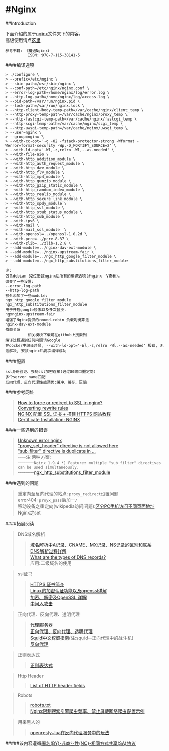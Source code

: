 #Nginx
======

##Introduction

下面介绍的属于[nginx](https://github.com/time-river/time-river/tree/master/nginx/config/nginx)文件夹下的内容。  
高级使用请点[这里](https://github.com/time-river/time-river/tree/master/nginx/config/docker)  

```
参考书籍: 《精通Nginx》
          ISBN: 978-7-115-38141-5
```

####编译选项
```
> ./configure \
> --prefix=/etc/nginx \
> --sbin-path=/usr/sbin/nginx \
> --conf-path=/etc/nginx/nginx.conf \
> --error-log-path=/home/nginx/log/error.log \
> --http-log-path=/home/nginx/log/access.log \
> --pid-path=/var/run/nginx.pid \
> --lock-path=/var/run/nginx.lock \
> --http-client-body-temp-path=/var/cache/nginx/client_temp \
> --http-proxy-temp-path=/var/cache/nginx/proxy_temp \
> --http-fastcgi-temp-path=/var/cache/nginx/fastcgi_temp \
> --http-scgi-temp-path=/var/cache/nginx/scgi_temp \
> --http-uwsgi-temp-path=/var/cache/nginx/uwsgi_temp \
> --user=nginx \
> --group=nginx \
> --with-cc-opt='-g -O2 -fstack-protector-strong -Wformat -Werror=format-security -Wp,-D_FORTIFY_SOURCE=2' \
> --with-ld-opt='-Wl,-z,relro -Wl,--as-needed' \
> --with-file-aio \
> --with-http_addition_module \
> --with-http_auth_request_module \
> --with-http_dav_module \
> --with-http_flv_module \
> --with-http_mp4_module \
> --with-http_gunzip_module \
> --with-http_gzip_static_module \
> --with-http_random_index_module \
> --with-http_realip_module \
> --with-http_secure_link_module \
> --with-http_spdy_module \
> --with-http_ssl_module \
> --with-http_stub_status_module \
> --with-http_sub_module \
> --with-ipv6 \
> --with-mail \
> --with-mail_ssl_module  \
> --with-openssl=../openssl-1.0.2d \
> --with-pcre=../pcre-8.37 \
> --with-zlib=../zlib-1.2.8 \
> --add-module=../nginx-dav-ext-module \
> --add-module=../nginx-upstream-fair \
> --add-module=../ngx_http_google_filter_module \
> --add-module=../ngx_http_substitutions_filter_module

注:
包含debian 32位安装nginx后所有的编译选项(#nginx -V查看)。
改变了一些设置:
--error-log-path
--http-log-path
额外添加了一些module:
ngx_http_google_filter_module
ngx_http_substitutions_filter_module
用于开启google镜像以及多次替换.
ngxnginx-upstream-fair
增强了Nginx提供的round-robin 负载均衡算法
nginx-dav-ext-module
依赖关系
          相关模块下载可在github上搜索到
编译过程遇到任何问题请Google
在docker中编译时候, --with-ld-opt='-Wl,-z,relro -Wl,--as-needed' 报错, 无法解决, 安装nginx后再次编译成功
```

####配置
```
ssl身份验证、强制ssl加密连接(通过80端口重定向)
多个server_name匹配
反向代理、反向代理性能调优:缓冲、缓存、压缩
```

####参考网址
>[How to force or redirect to SSL in nginx?](http://serverfault.com/questions/250476/how-to-force-or-redirect-to-ssl-in-nginx)  
>[Converting rewrite rules](http://nginx.org/en/docs/http/converting_rewrite_rules.html)  
>[NGINX 配置 SSL 证书 + 搭建 HTTPS 网站教程](https://s.how/nginx-ssl/)  
>[Certificate Installation: NGINX](https://support.comodo.com/index.php?/Default/Knowledgebase/Article/View/789/37/)

####一些遇到的错误
>[Unknown error nginx](http://stackoverflow.com/questions/17241554/unknown-error-nginx)  
>["proxy_set_header" directive is not allowed here](http://serverfault.com/questions/506972/nginx-why-i-cant-put-proxy-set-header-inside-an-if-clause)  
>["sub_filter" directive is duplicate in ...](http://serverfault.com/questions/281741/multiple-sub-filter-rules-for-a-reverse-proxy-on-nginx)  
----注:两种方案:  
--------`Nginx 1.9.4 *) Feature: multiple "sub_filter" directives can be used simultaneously.`<br> --------[ngx_http_substitutions_filter_module](https://github.com/yaoweibin/ngx_http_substitutions_filter_module)

####遇到的问题
>重定向至反向代理的站点: `proxy_redirect`设置问题  
>error404: `proyx_pass`后加一`/`  
>移动设备之重定向(wikipedia访问问题):[区分PC手机访问不同页面地址](http://www.brafox.com/post/2015/server/%E5%8C%BA%E5%88%86PC%E6%89%8B%E6%9C%BA%E8%AE%BF%E9%97%AE%E4%B8%8D%E5%90%8C%E9%A1%B5%E9%9D%A2%E5%9C%B0%E5%9D%80.html)  
>Nginx之set

####拓展阅读
>DNS域名解析
>>[域名解析中A记录、CNAME、MX记录、NS记录的区别和联系](http://blog.csdn.net/crazw/article/details/8986581)  
>>[ DNS解析过程详解](http://blog.csdn.net/meimingming/article/details/9038223)  
>>[What are the types of DNS records?](http://help.slamdot.com/idx/0/057/What-are-the-types-of-DNS-records)  
>>应用:二级域名的使用

>ssl证书
>>[HTTPS 证书简介](https://leonax.net/p/7522/https-certificate-introduction/)  
>>[Linux的加密认证功能以及openssl详解](http://lanlian.blog.51cto.com/6790106/1281720)  
>>[加密、解密及OpenSSL 详解](http://freeloda.blog.51cto.com/2033581/1216176)  
>>[中间人攻击](https://zh.wikipedia.org/zh/%E4%B8%AD%E9%97%B4%E4%BA%BA%E6%94%BB%E5%87%BB)

>正向代理、反向代理、透明代理
>>[代理服务器](https://zh.wikipedia.org/wiki/%E4%BB%A3%E7%90%86%E6%9C%8D%E5%8A%A1%E5%99%A8)  
>>[正向代理、反向代理、透明代理](http://github.thinkingbar.com/reverseProxy/)  
>>[Squid中文权威指南](http://home.arcor.de/pangj/squid/)(注:squid--正向代理中的战斗机)  
>>[反向代理](https://zh.wikipedia.org/wiki/%E5%8F%8D%E5%90%91%E4%BB%A3%E7%90%86)

>正则表达式
>>[正则表达式](https://zh.wikipedia.org/wiki/%E6%AD%A3%E5%88%99%E8%A1%A8%E8%BE%BE%E5%BC%8F)

>Http Header
>>[List of HTTP header fields](https://en.wikipedia.org/wiki/List_of_HTTP_header_fields)  

>Robots
>>[robots.txt](https://zh.wikipedia.org/wiki/Robots.txt)  
>>[Nginx限制搜索引擎爬虫频率、禁止屏蔽网络爬虫配置示例](http://www.jb51.net/article/52569.htm)

>用来黑人的
>>[openresty+lua在反向代理服务中的玩法](http://drops.wooyun.org/tips/6403)

#####该内容遵循[署名(BY)-非商业性(NC)-相同方式共享(SA)协议](https://creativecommons.org/licenses/by-nc-sa/3.0/us/deed.zh)
